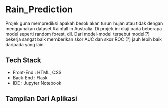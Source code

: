 # Rain_Prediction

Projek guna memprediksi apakah besok akan turun hujan atau tidak dengan menggunakan dataset Rainfall in Australia. Di projek ini diuji pada beberapa model seperti random forest, dll. Dari model-model tersebut model(?) bekerja sangat baik memberikan skor AUC dan skor ROC (?) jauh lebih baik daripada yang lain.

## Tech Stack
- Front-End : HTML, CSS
- Back-End : Flask
- IDE : Jupyter Notebook

## Tampilan Dari Aplikasi
